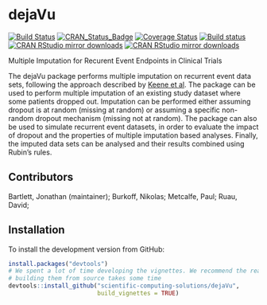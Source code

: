 # dejaVu

[![Build Status](https://travis-ci.org/scientific-computing-solutions/dejaVu.svg?branch=master)](https://travis-ci.org/scientific-computing-solutions/dejaVu)
[![CRAN_Status_Badge](http://www.r-pkg.org/badges/version/dejaVu)](https://cran.r-project.org/package=dejaVu)
[![Coverage Status](https://coveralls.io/repos/github/scientific-computing-solutions/dejaVu/badge.svg?branch=master)](https://coveralls.io/github/scientific-computing-solutions/dejaVu?branch=master)
[![Build status](https://ci.appveyor.com/api/projects/status/43a360wj22o4oho5/branch/master?svg=true)](https://ci.appveyor.com/project/bobthecat/dejavu/branch/master)
[![CRAN RStudio mirror downloads](http://cranlogs.r-pkg.org/badges/dejaVu)](https://cran.r-project.org/package=dejaVu)
[![CRAN RStudio mirror downloads](http://cranlogs.r-pkg.org/badges/grand-total/dejaVu)](https://cran.r-project.org/package=dejaVu)


Multiple Imputation for Recurent Event Endpoints in Clinical Trials

The dejaVu package performs multiple imputation on recurrent event data sets,
following the approach described by [Keene et al](http://doi.org/10.1002/pst.1624). The 
package can be used to perform multiple imputation of an existing study dataset 
where some patients dropped out. Imputation can be performed either assuming 
dropout is at random (missing at random) or assuming a specific non-random dropout 
mechanism (missing not at random). The package can also be used to simulate 
recurrent event datasets, in order to evaluate the impact of dropout and the 
properties of multiple imputation based analyses. Finally, the imputed data sets 
can be analysed and their results combined using Rubin’s rules.

## Contributors

Bartlett, Jonathan (maintainer); Burkoff, Nikolas; Metcalfe, Paul; Ruau, David;

## Installation

To install the development version from GitHub:
```R
install.packages("devtools")
# We spent a lot of time developing the vignettes. We recommend the read but 
# building them from source takes some time
devtools::install_github("scientific-computing-solutions/dejaVu", 
                         build_vignettes = TRUE)
```
